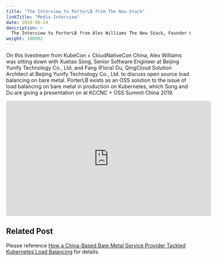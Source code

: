 ```yaml
---
title: "The Interview to PorterLB from The New Stack"
linkTitle: "Media Interview"
date: 2019-06-24
description: >
  The Interview to PorterLB from Alex Williams The New Stack, Founder & EiC.
weight: 100002
---
```


On this livestream from KubeCon + CloudNativeCon China, Alex Williams was sitting down with Xuetao Song, Senior Software Engineer at Beijing Yunify Technology Co., Ltd. and Fang (Flora) Du, QingCloud Solution Architect at Beijing Yunify Technology Co., Ltd. to discuss open source load balancing on bare metal. PorterLB exists as an OSS solution to the issue of load balancing on bare metal in production on Kubernetes, which Song and Du are giving a presentation on at KCCNC + OSS Summit China 2019.

<iframe width="560" height="315" src="https://www.youtube.com/embed/zSWypFKaYcY" frameborder="0" allow="accelerometer; autoplay; encrypted-media; gyroscope; picture-in-picture" allowfullscreen></iframe>

## Related Post

Please reference [How a China-Based Bare Metal Service Provider Tackled Kubernetes Load Balancing](https://thenewstack.io/how-a-china-based-bare-metal-service-provider-tackled-kubernetes-load-balancing/) for details.
